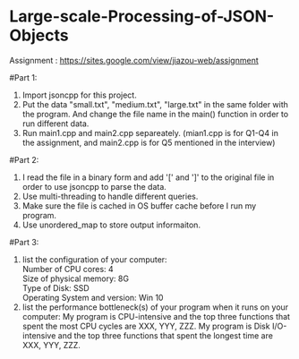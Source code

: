 # Large-scale-Processing-of-JSON-Objects
Assignment : https://sites.google.com/view/jiazou-web/assignment

#Part 1:
1. Import jsoncpp for this project.
2. Put the data "small.txt", "medium.txt", "large.txt" in the same folder with the program. And change the file name in the main() function in order to run different data.
3. Run main1.cpp and main2.cpp separeately. (mian1.cpp is for Q1-Q4 in the assignment, and main2.cpp is for Q5 mentioned in the interview)

#Part 2:
1. I read the file in a binary form and add '[' and ']' to the original file in order to use jsoncpp to parse the data.
2. Use multi-threading to handle different queries.
3. Make sure the file is cached in OS buffer cache before I run my program.
4. Use unordered_map to store output informaiton.

#Part 3:
1. list the configuration of your computer: 
<br/>Number of CPU cores: 4
<br/>Size of physical memory: 8G
<br/>Type of Disk: SSD
<br/>Operating System and version: Win 10
2.  list the performance bottleneck(s) of your program when it runs on your computer:
My program is CPU-intensive and the top three functions that spent the most CPU cycles are XXX, YYY, ZZZ.
My program is Disk I/O-intensive and the top three functions that spent the longest time are XXX, YYY,  ZZZ.

